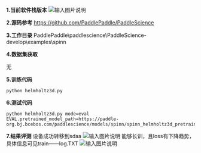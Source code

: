  **1.当前软件栈版本** 
![输入图片说明](https://foruda.gitee.com/images/1738900795709577351/8c234fbd_12173785.png "0f53ba650978b265cfb5091f991df07.png")

 **2.源码参考** 
https://github.com/PaddlePaddle/PaddleScience

 **3.工作目录** 
PaddlePaddle\paddlescience\PaddleScience-develop\examples\spinn

 **4.数据集获取** 

无

 **5.训练代码** 

```
python helmholtz3d.py

```
 **6.测试代码** 

```
python helmholtz3d.py mode=eval EVAL.pretrained_model_path=https://paddle-org.bj.bcebos.com/paddlescience/models/spinn/spinn_helmholtz3d_pretrained.pdparams

```
 **7.结果评测** 
设备成功转移到sdaa
![输入图片说明](https://foruda.gitee.com/images/1738899112998438859/9987f292_12173785.png "0e678ffe81ca8da6fe54f4001f76873.png")
能够长训，且loss有下降趋势，具体信息可见train——log.TXT
![输入图片说明](https://foruda.gitee.com/images/1740134240328343544/04578de5_12173785.png "06cf594d8128a3201565ad5e3e7c019.png")
